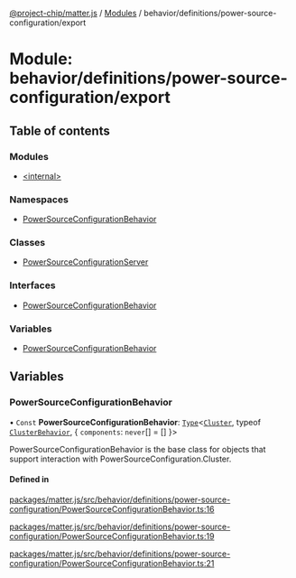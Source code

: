 [@project-chip/matter.js](../README.md) / [Modules](../modules.md) / behavior/definitions/power-source-configuration/export

# Module: behavior/definitions/power-source-configuration/export

## Table of contents

### Modules

- [\<internal\>](behavior_definitions_power_source_configuration_export._internal_.md)

### Namespaces

- [PowerSourceConfigurationBehavior](behavior_definitions_power_source_configuration_export.PowerSourceConfigurationBehavior.md)

### Classes

- [PowerSourceConfigurationServer](../classes/behavior_definitions_power_source_configuration_export.PowerSourceConfigurationServer.md)

### Interfaces

- [PowerSourceConfigurationBehavior](../interfaces/behavior_definitions_power_source_configuration_export.PowerSourceConfigurationBehavior-1.md)

### Variables

- [PowerSourceConfigurationBehavior](behavior_definitions_power_source_configuration_export.md#powersourceconfigurationbehavior)

## Variables

### PowerSourceConfigurationBehavior

• `Const` **PowerSourceConfigurationBehavior**: [`Type`](../interfaces/behavior_cluster_export.ClusterBehavior.Type.md)\<[`Cluster`](../interfaces/cluster_export.PowerSourceConfiguration.Cluster.md), typeof [`ClusterBehavior`](behavior_cluster_export.ClusterBehavior.md), \{ `components`: `never`[] = [] }\>

PowerSourceConfigurationBehavior is the base class for objects that support interaction with PowerSourceConfiguration.Cluster.

#### Defined in

[packages/matter.js/src/behavior/definitions/power-source-configuration/PowerSourceConfigurationBehavior.ts:16](https://github.com/project-chip/matter.js/blob/6d3b6a5d957d88a9231d6ecab4bb41f8133112be/packages/matter.js/src/behavior/definitions/power-source-configuration/PowerSourceConfigurationBehavior.ts#L16)

[packages/matter.js/src/behavior/definitions/power-source-configuration/PowerSourceConfigurationBehavior.ts:19](https://github.com/project-chip/matter.js/blob/6d3b6a5d957d88a9231d6ecab4bb41f8133112be/packages/matter.js/src/behavior/definitions/power-source-configuration/PowerSourceConfigurationBehavior.ts#L19)

[packages/matter.js/src/behavior/definitions/power-source-configuration/PowerSourceConfigurationBehavior.ts:21](https://github.com/project-chip/matter.js/blob/6d3b6a5d957d88a9231d6ecab4bb41f8133112be/packages/matter.js/src/behavior/definitions/power-source-configuration/PowerSourceConfigurationBehavior.ts#L21)

